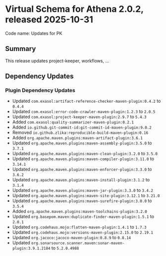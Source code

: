 # Virtual Schema for Athena 2.0.2, released 2025-10-31

Code name: Updates for PK

## Summary

This release updates project-keeper, workflows, ...

## Dependency Updates

### Plugin Dependency Updates

* Updated `com.exasol:artifact-reference-checker-maven-plugin:0.4.2` to `0.4.4`
* Updated `com.exasol:error-code-crawler-maven-plugin:1.2.3` to `2.0.5`
* Updated `com.exasol:project-keeper-maven-plugin:2.9.7` to `5.4.3`
* Added `com.exasol:quality-summarizer-maven-plugin:0.2.1`
* Added `io.github.git-commit-id:git-commit-id-maven-plugin:9.0.2`
* Removed `io.github.zlika:reproducible-build-maven-plugin:0.16`
* Added `org.apache.maven.plugins:maven-artifact-plugin:3.6.1`
* Updated `org.apache.maven.plugins:maven-assembly-plugin:3.5.0` to `3.7.1`
* Updated `org.apache.maven.plugins:maven-clean-plugin:3.2.0` to `3.5.0`
* Updated `org.apache.maven.plugins:maven-compiler-plugin:3.11.0` to `3.14.1`
* Updated `org.apache.maven.plugins:maven-enforcer-plugin:3.3.0` to `3.6.2`
* Updated `org.apache.maven.plugins:maven-install-plugin:3.1.2` to `3.1.4`
* Updated `org.apache.maven.plugins:maven-jar-plugin:3.3.0` to `3.4.2`
* Updated `org.apache.maven.plugins:maven-site-plugin:3.12.1` to `3.21.0`
* Updated `org.apache.maven.plugins:maven-surefire-plugin:3.0.0` to `3.5.4`
* Added `org.apache.maven.plugins:maven-toolchains-plugin:3.2.0`
* Updated `org.basepom.maven:duplicate-finder-maven-plugin:1.5.1` to `2.0.1`
* Updated `org.codehaus.mojo:flatten-maven-plugin:1.4.1` to `1.7.3`
* Updated `org.codehaus.mojo:versions-maven-plugin:2.15.0` to `2.19.1`
* Updated `org.jacoco:jacoco-maven-plugin:0.8.9` to `0.8.14`
* Updated `org.sonarsource.scanner.maven:sonar-maven-plugin:3.9.1.2184` to `5.2.0.4988`
